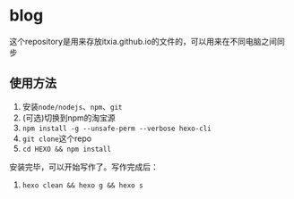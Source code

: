 
# blog

这个repository是用来存放itxia.github.io的文件的，可以用来在不同电脑之间同步

## 使用方法
1. 安装`` node/nodejs ``、`` npm ``、`` git ``
1. (可选)切换到npm的淘宝源
1. `` npm install -g --unsafe-perm --verbose hexo-cli ``
1. `` git clone ``这个repo
1. `` cd HEXO && npm install ``

安装完毕，可以开始写作了。写作完成后：

1. `` hexo clean && hexo g && hexo s ``
